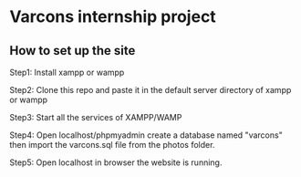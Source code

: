 # Varcons internship project

## How to set up the site

Step1: Install xampp or wampp 

Step2: Clone this repo and paste it in the default server directory of xampp or wampp

Step3: Start all the services of XAMPP/WAMP

Step4: Open localhost/phpmyadmin create a database named "varcons" then import the varcons.sql file from the photos folder.

Step5: Open localhost in browser the website is running.